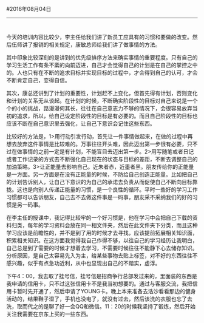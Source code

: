 #2016年08月04日
- - - - --
#
今天的培训内容比较少，李主任给我们讲了新员工应具有的习惯和要做的改变。然后伍师讲了报销的相关规定，康敏总师给我们讲了做事情的方法。

其中印象比较深刻的是讲到的优先级排序方法来确实事情的重要程度。只有自己的学习生活工作有条不紊的向前迈进，自己才会觉得自己的计划是在自己的掌控之中的。人也只有在不断的追求目标并实现目标的过程中，才会得到自己的认可，才会不断肯定自己，变得自信。

其次，康总还讲到了计划的重要性，计划赶不上变化，但首先得有计划，否则变化和计划的关系无从谈起。在计划的时候，不断确实阶段性的目标对自己来说是一个个的小的挑战，路漫漫何其长，往往在自己意志力不够的情况下，会很容易放弃当初的追求，所以，给自己设定阶段性的目标是有必要的。而且自己阶段性的目标也应该不断在自己意识里去强化，让自己下意识会记住这些东西。

比较好的方法是，1>用行动引发行动，首先让一件事情做起来，在做的过程中再想去放弃这件事情是比较难的。万事往往开头难，因此迈出第一步很有必要，只不过在做事情的之前一定是有计划，不能盲目去迈出第一步。2>用写随笔或者日记或者工作记录的方式去不断强化自己现在的状态与目标的差距，不断去调整自己的加油策略。3>让正能量去影响自己。近朱者赤，近墨者黑。朋友传给你的正能量是一方面。另一方面是在没有正能量的时候，不防给自己创造正能量。比如把自己的计划告诉别人，让自己下意识的为自己的承诺去负责从而促使自己不断向目标靠拢。这也是向别人传递正能量的习惯，是一个良性的循环。平时一些好的学习工作习惯都可以告诉朋友，自己去不去做这件事是一码事，朋友采不采纳我们的好的习惯是另一码事。

在李主任的授课中，我记得比较牢的一个好习惯是，他在学习中会把自己下载的资料归类，每年的学习资料会放在同一相文件夹，然后在此文件夹下分类，而且这种学习应该是前瞻性的，并不是到了用的时候才去寻找，应该提前拓展相关知识面，积累相关知识。在这方面我觉得我自己作得不够，以往自己的学习经历让我明白，自己总是到了需要的时候才想着去学习，不需要时候往往不能静下心去储存知识。分析原因，是自己太容易先入为主，给某些事物去贴上标签，对不好的东西往往不感兴趣，似乎有点急功近利，从中也显现出自己的不踏实，虚浮。

下午4：00，我去取了挂号信，挂号信是招商争行总部发过来的，里面装的东西是我申请的信用卡，只不过这张信用卡不是我当初想要的。通过与客服交流，我把信用卡暂时先开通了，然后申请了YOUNG卡。晚上本来准备去浩沙看看那边的健身活动的，结果鞋子湿了，手机也没电了，就没有过去，然后该洗的衣服也忘了去洗，取而代之的是聊了好一会QQ和微信。11：20的时候我坚持了锻炼，然后开始关注我需要在京东上买的一些东西。